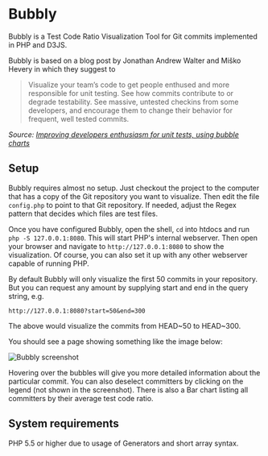 # Bubbly

Bubbly is a Test Code Ratio Visualization Tool for Git commits implemented in 
PHP and D3JS. 

Bubbly is based on a blog post by Jonathan Andrew Walter and Miško Hevery in 
which they suggest to

> Visualize your team’s code to get people enthused and more responsible for 
> unit testing. See how commits contribute to or degrade testability. See 
> massive, untested checkins from some developers, and encourage them to change 
> their behavior for frequent, well tested commits.

*Source: [Improving developers enthusiasm for unit tests, using bubble charts][jaw]*

## Setup

Bubbly requires almost no setup. Just checkout the project to the computer that 
has a copy of the Git repository you want to visualize. Then edit the file 
`config.php` to point to that Git repository. If needed, adjust the Regex 
pattern that decides which files are test files. 

Once you have configured Bubbly, open the shell, `cd` into htdocs and run 
`php -S 127.0.0.1:8080`. This will start PHP's internal webserver. Then open your 
browser and navigate to `http://127.0.0.1:8080` to show the visualization. Of 
course, you can also set it up with any other webserver capable of running PHP.
 
By default Bubbly will only visualize the first 50 commits in your repository. 
But you can request any amount by supplying start and end in the query string, e.g. 

    http://127.0.0.1:8080?start=50&end=300
   
The above would visualize the commits from HEAD~50 to HEAD~300.

You should see a page showing something like the image below:

![Bubbly screenshot](https://i.stack.imgur.com/AuKCi.png)

Hovering over the bubbles will give you more detailed information about the 
particular commit. You can also deselect committers by clicking on the legend 
(not shown in the screenshot). There is also a Bar chart listing all committers
by their average test code ratio.

## System requirements

PHP 5.5 or higher due to usage of Generators and short array syntax.

   [jaw]: http://jawspeak.com/2011/07/16/improving-developers-enthusiasm-for-unit-tests-using-bubble-charts/
